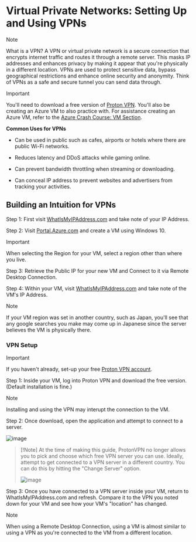 # Virtual Private Networks: Setting Up and Using VPNs

> [!Note]
> What is a VPN?
> A VPN or virtual private network is a secure connection that encrypts internet traffic and routes it through a remote server. This masks IP addresses and enhances privacy by making it appear that you're physically in a different location. VPNs are used to protect sensitive data, bypass geographical restrictions and enhance online security and anonymity. Think of VPNs as a safe and secure tunnel you can send data through.

> [!Important]
> You'll need to download a free version of [Proton VPN](https://protonvpn.com/). You'll also be creating an Azure VM to also practice with. For assistance creating an Azure VM, refer to the [Azure Crash Course: VM Section](https://github.com/EMoniSmall/azurecrashcourse?tab=readme-ov-file#virtual-machines--).

<b>Common Uses for VPNs</b>

- Can be used in public such as cafes, airports or hotels where there are public Wi-Fi networks.

- Reduces latency and DDoS attacks while gaming online.

- Can prevent bandwidth throttling when streaming or downloading.

- Can conceal IP address to prevent websites and advertisers from tracking your activities.

<h2>Building an Intuition for VPNs</h2>

 Step 1: First visit [WhatIsMyIPAddress.com](WhatIsMyIPAddress.com) and take note of your IP Address. 

 Step 2: Visit [Portal.Azure.com](Portal.Azure.com) and create a VM using Windows 10. 

 > [!Important]
> When selecting the Region for your VM, select a region other than where you live.

Step 3: Retrieve the Public IP for your new VM and Connect to it via Remote Desktop Connection.

Step 4: Within your VM, visit [WhatIsMyIPAddress.com](WhatIsMyIPAddress.com) and take note of the VM's IP Address.

> [!Note]
> If your VM region was set in another country, such as Japan, you'll see that any google searches you make may come up in Japanese since the server believes the VM is physically there.

<h3>VPN Setup</h3>

> [!Important]
> If you haven't already, set-up your free [Proton VPN account](protonvpn.com).

 Step 1: Inside your VM, log into Proton VPN and download the free version. (Default installation is fine.)

> [!Note]
> Installing and using the VPN may interupt the connection to the VM. 

Step 2: Once download, open the application and attempt to connect to a server. 

![image](https://github.com/EMoniSmall/VPNSetup/assets/166156618/07cf4e65-9efc-42d9-aa2c-7749d7576f50)

> [!Note] At the time of making this guide, ProtonVPN no longer allows you to pick and choose which free VPN server you can use. Ideally, attempt to get connected to a VPN server in a different country. You can do this by hitting the "Change Server" option.
>
> ![image](https://github.com/EMoniSmall/VPNSetup/assets/166156618/f04cc7e5-a755-40b9-bdb6-e54d54fbc506)

Step 3: Once you have connected to a VPN server inside your VM, return to WhatIsMyIPAddress.com and refresh. Compare it to the VPN you noted down for your VM and see how your VM's "location" has changed. 

> [!Note]
> When using a Remote Desktop Connection, using a VM is almost similar to using a VPN as you're connected to the VM from a different location. 
